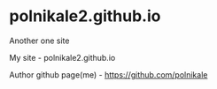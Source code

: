# polnikale2.github.io

Another one site

My site - polnikale2.github.io

Author github page(me) - https://github.com/polnikale
